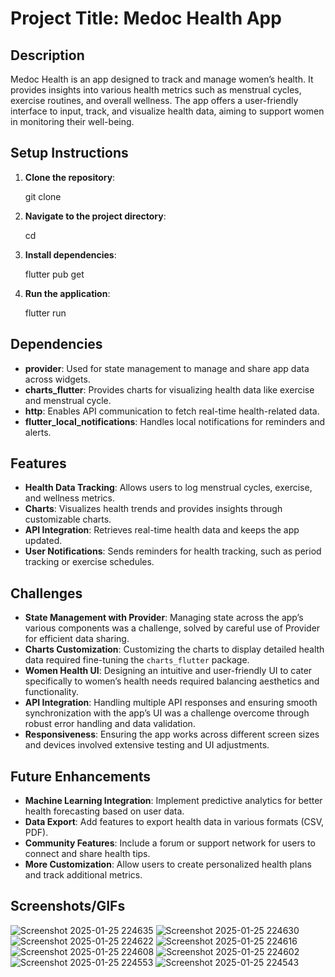 
# Project Title: **Medoc Health App**

## Description
Medoc Health is an app designed to track and manage women’s health. It provides insights into various health metrics such as menstrual cycles, exercise routines, and overall wellness. The app offers a user-friendly interface to input, track, and visualize health data, aiming to support women in monitoring their well-being.

## Setup Instructions
1. **Clone the repository**:
   
   git clone <repository-url>

2. **Navigate to the project directory**:
  
   cd <project-directory>
   
3. **Install dependencies**:
  
   flutter pub get

4. **Run the application**:


   flutter run


## Dependencies
- **provider**: Used for state management to manage and share app data across widgets.
- **charts_flutter**: Provides charts for visualizing health data like exercise and menstrual cycle.
- **http**: Enables API communication to fetch real-time health-related data.
- **flutter_local_notifications**: Handles local notifications for reminders and alerts.

## Features
- **Health Data Tracking**: Allows users to log menstrual cycles, exercise, and wellness metrics.
- **Charts**: Visualizes health trends and provides insights through customizable charts.
- **API Integration**: Retrieves real-time health data and keeps the app updated.
- **User Notifications**: Sends reminders for health tracking, such as period tracking or exercise schedules.

## Challenges
- **State Management with Provider**: Managing state across the app’s various components was a challenge, solved by careful use of Provider for efficient data sharing.
- **Charts Customization**: Customizing the charts to display detailed health data required fine-tuning the `charts_flutter` package.
- **Women Health UI**: Designing an intuitive and user-friendly UI to cater specifically to women’s health needs required balancing aesthetics and functionality.
- **API Integration**: Handling multiple API responses and ensuring smooth synchronization with the app’s UI was a challenge overcome through robust error handling and data validation.
- **Responsiveness**: Ensuring the app works across different screen sizes and devices involved extensive testing and UI adjustments.

## Future Enhancements
- **Machine Learning Integration**: Implement predictive analytics for better health forecasting based on user data.
- **Data Export**: Add features to export health data in various formats (CSV, PDF).
- **Community Features**: Include a forum or support network for users to connect and share health tips.
- **More Customization**: Allow users to create personalized health plans and track additional metrics.

## Screenshots/GIFs
  ![Screenshot 2025-01-25 224635](https://github.com/user-attachments/assets/425eee67-de6e-46a7-89d0-8fe3c2fb14ea)
![Screenshot 2025-01-25 224630](https://github.com/user-attachments/assets/268b10cf-306d-4f9b-84f6-bec420b17240)
![Screenshot 2025-01-25 224622](https://github.com/user-attachments/assets/613aef45-d39c-4223-aea7-45150c4c5e85)
![Screenshot 2025-01-25 224616](https://github.com/user-attachments/assets/39720d20-8a20-4c8d-b552-d72047effb5c)
![Screenshot 2025-01-25 224608](https://github.com/user-attachments/assets/1b621841-e98c-47c2-9a1f-b1d6e3f4951c)
![Screenshot 2025-01-25 224602](https://github.com/user-attachments/assets/d856ce23-c3a3-4245-9edd-cc0bb0f3e5a3)
![Screenshot 2025-01-25 224553](https://github.com/user-attachments/assets/cefaef65-c8ae-4158-b93f-be51f2ee85a6)
![Screenshot 2025-01-25 224543](https://github.com/user-attachments/assets/c4faab15-28b4-4cd8-b5d2-cf02488b4dee)
